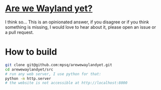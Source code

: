 # [Are we Wayland yet?](arewewaylandyet.com)

I think so... This is an opinionated answer, if you disagree or if you think
something is missing, I would love to hear about it, please open an issue or a
pull request.

# How to build

```bash
git clone git@github.com:mpsq/arewewaylandyet.git
cd arewewaylandyet/src
# run any web server, I use python for that:
python -m http.server
# the website is not accessible at http://localhost:8000
```

